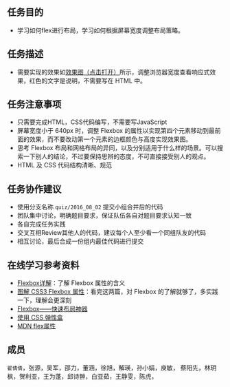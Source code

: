 ## 任务目的

* 学习如何flex进行布局，学习如何根据屏幕宽度调整布局策略。

## 任务描述

* 需要实现的效果如[效果图（点击打开）](1.png)所示，调整浏览器宽度查看响应式效果，红色的文字是说明，不需要写在 HTML 中。

## 任务注意事项

* 只需要完成HTML，CSS代码编写，不需要写JavaScript
* 屏幕宽度小于 640px 时，调整 Flexbox 的属性以实现第四个元素移动到最前面的效果，而不要改动第一个元素的边框颜色与高度实现效果图。
* 思考 Flexbox 布局和网格布局的异同，以及分别适用于什么样的场景。可以搜索一下别人的结论，不过要保持思辨的态度，不可直接接受别人的观点。
* HTML 及 CSS 代码结构清晰、规范

## 任务协作建议

* 使用分支名称 `quiz/2016_08_02` 提交小组合并后的代码
* 团队集中讨论，明确题目要求，保证队伍各自对题目要求认知一致
* 各自完成任务实践
* 交叉互相Review其他人的代码，建议每个人至少看一个同组队友的代码
* 相互讨论，最后合成一份组内最佳代码进行提交

## 在线学习参考资料

* [Flexbox详解][r1]：了解 Flexbox 属性的含义
* [图解 CSS3 Flexbox 属性][r2]：看完这两篇，对 Flexbox 的了解就够了，多实践一下，理解会更深刻
* [Flexbox——快速布局神器][r3]
* [使用 CSS 弹性盒][r4]
* [MDN flex属性][r5]

## 成员

`翟倩倩`，张源，吴军，邵力，董涵，徐旭，解瑛，孙小娟，庾敏，
蔡阳先，林玥枫，贺利亚，王为蓬，邱诗翀，白亚茹，王静雯，陈虎，

[r1]: https://segmentfault.com/a/1190000002910324
[r2]: https://web.tutorialonfree.com/tu-jie-css3-flexboxshu-xing/
[r3]: http://www.w3cplus.com/css3/flexbox-basics.html
[r4]: https://developer.mozilla.org/zh-CN/docs/Web/CSS/CSS_Flexible_Box_Layout/Using_CSS_flexible_boxes
[r5]: https://developer.mozilla.org/zh-CN/docs/Web/CSS/flex